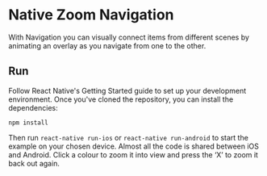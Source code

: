 # Native Zoom Navigation
With Navigation you can visually connect items from different scenes by animating an overlay as you navigate from one to the other.

## Run
Follow React Native's Getting Started guide to set up your development environment. Once you've cloned the repository, you can install the dependencies:

    npm install

Then run `react-native run-ios` or `react-native run-android` to start the example on your chosen device. Almost all the code is shared between iOS and Android. Click a colour to zoom it into view and press the ‘X’ to zoom it back out again.
